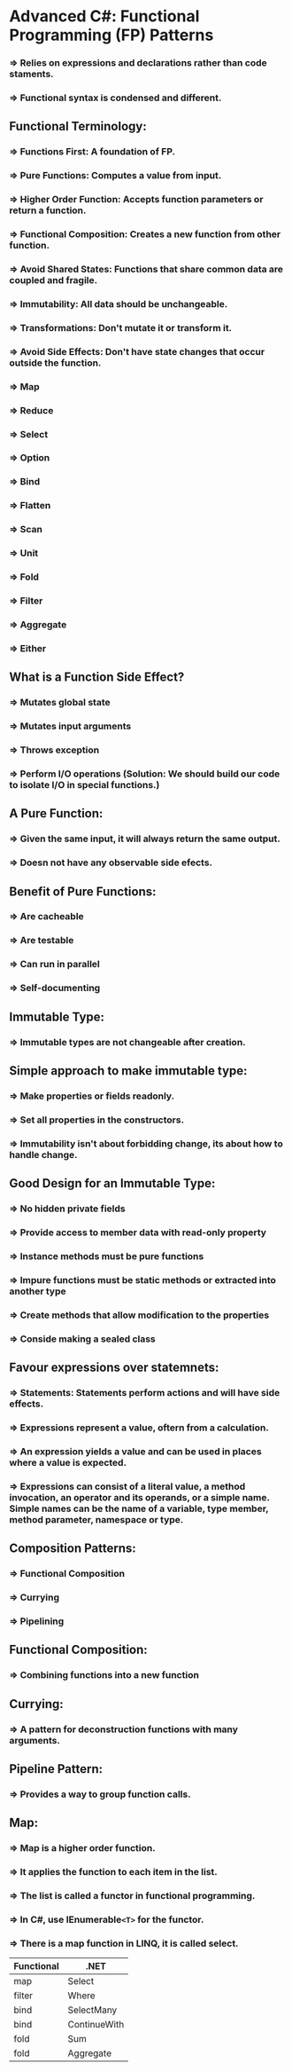 # Advanced C#: Functional Programming (FP) Patterns

### => Relies on expressions and declarations rather than code staments.
### => Functional syntax is condensed and different.

## Functional Terminology:
### => Functions First: A foundation of FP.
### => Pure Functions: Computes a value from input.
### => Higher Order Function: Accepts function parameters or return a function.
### => Functional Composition: Creates a new function from other function.
### => Avoid Shared States: Functions that share common data are coupled and fragile.
### => Immutability: All data should be unchangeable.
### => Transformations: Don't mutate it or transform it.
### => Avoid Side Effects: Don't have state changes that occur outside the function.
### => Map
### => Reduce
### => Select
### => Option
### => Bind
### => Flatten
### => Scan
### => Unit
### => Fold
### => Filter
### => Aggregate
### => Either


## What is a Function Side Effect?
### => Mutates global state
### => Mutates input arguments
### => Throws exception
### => Perform I/O operations (Solution: We should build our code to isolate I/O in special functions.)

## A Pure Function:
### => Given the same input, it will always return the same output.
### => Doesn not have any observable side efects.

## Benefit of Pure Functions:
### => Are cacheable
### => Are testable
### => Can run in parallel
### => Self-documenting

## Immutable Type:
### => Immutable types are not changeable after creation.

## Simple approach to make immutable type:
### => Make properties or fields readonly.
### => Set all properties in the constructors.

### => Immutability isn't about forbidding change, its about how to handle change.

## Good Design for an Immutable Type:
### => No hidden private fields
### => Provide access to member data with read-only property
### => Instance methods must be pure functions
### => Impure functions must be static methods or extracted into another type
### => Create methods that allow modification to the properties
### => Conside making a sealed class

## Favour expressions over statemnets:
### => Statements: Statements perform actions and will have side effects.
### => Expressions represent a value, oftern from a calculation.
### => An expression yields a value and can be used in places where a value is expected.
### => Expressions can consist of a literal value, a method invocation, an operator and its operands, or a simple name. Simple names can be the name of a variable, type member, method parameter, namespace or type.

## Composition Patterns:
### => Functional Composition
### => Currying
### => Pipelining

## Functional Composition:
### => Combining functions into a new function

## Currying:
### => A pattern for deconstruction functions with many arguments.

## Pipeline Pattern:
### => Provides a way to group function calls.

## Map:
### => Map is a higher order function.
### => It applies the function to each item in the list.
### => The list is called a functor in functional programming.
### => In C#, use IEnumerable```<T>``` for the functor.
### => There is a map function in LINQ, it is called select.

| Functional | .NET |
|------------|------------|
| map | Select|
| filter | Where|
| bind | SelectMany |
| bind | ContinueWith |
| fold | Sum |
| fold | Aggregate |














